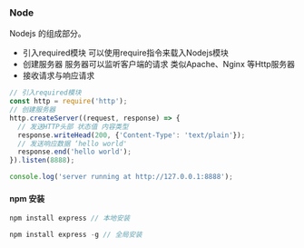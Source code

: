 ### Node



Nodejs 的组成部分。

* 引入required模块 可以使用require指令来载入Nodejs模块
* 创建服务器 服务器可以监听客户端的请求 类似Apache、Nginx 等Http服务器
* 接收请求与响应请求 



```javascript
// 引入required模块
const http = require('http');
// 创建服务器
http.createServer((request, response) => {
  // 发送HTTP头部 状态值 内容类型
  response.writeHead(200, {'Content-Type': 'text/plain'});
  // 发送响应数据 ‘hello world'
  response.end('hello world');
}).listen(8888);

console.log('server running at http://127.0.0.1:8888');
```





#### npm 安装

```javascript
npm install express // 本地安装

npm install express -g // 全局安装
```

















